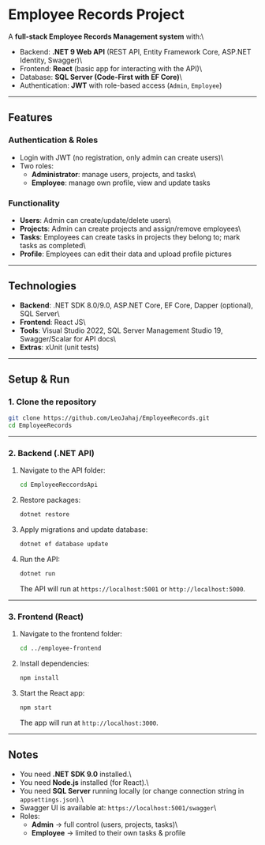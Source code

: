 # Employee Records Project

A **full-stack Employee Records Management system** with:\
- Backend: **.NET 9 Web API** (REST API, Entity Framework Core, ASP.NET
Identity, Swagger)\
- Frontend: **React** (basic app for interacting with the API)\
- Database: **SQL Server (Code-First with EF Core)**\
- Authentication: **JWT** with role-based access (`Admin`, `Employee`)

------------------------------------------------------------------------

##  Features

### Authentication & Roles

-   Login with JWT (no registration, only admin can create users)\
-   Two roles:
    -   **Administrator**: manage users, projects, and tasks\
    -   **Employee**: manage own profile, view and update tasks

### Functionality

-   **Users**: Admin can create/update/delete users\
-   **Projects**: Admin can create projects and assign/remove employees\
-   **Tasks**: Employees can create tasks in projects they belong to;
    mark tasks as completed\
-   **Profile**: Employees can edit their data and upload profile
    pictures

------------------------------------------------------------------------

##  Technologies

-   **Backend**: .NET SDK 8.0/9.0, ASP.NET Core, EF Core, Dapper
    (optional), SQL Server\
-   **Frontend**: React JS\
-   **Tools**: Visual Studio 2022, SQL Server Management Studio 19,
    Swagger/Scalar for API docs\
-   **Extras**: xUnit
    (unit tests)

------------------------------------------------------------------------

##  Setup & Run

### 1. Clone the repository

``` bash
git clone https://github.com/LeoJahaj/EmployeeRecords.git
cd EmployeeRecords
```

------------------------------------------------------------------------

### 2. Backend (.NET API)

1.  Navigate to the API folder:

    ``` bash
    cd EmployeeReccordsApi
    ```

2.  Restore packages:

    ``` bash
    dotnet restore
    ```

3.  Apply migrations and update database:

    ``` bash
    dotnet ef database update
    ```

4.  Run the API:

    ``` bash
    dotnet run
    ```

    The API will run at `https://localhost:5001` or
    `http://localhost:5000`.

------------------------------------------------------------------------

### 3. Frontend (React)

1.  Navigate to the frontend folder:

    ``` bash
    cd ../employee-frontend
    ```

2.  Install dependencies:

    ``` bash
    npm install
    ```

3.  Start the React app:

    ``` bash
    npm start
    ```

    The app will run at `http://localhost:3000`.

------------------------------------------------------------------------

##  Notes

-   You need **.NET SDK 9.0** installed.\
-   You need **Node.js** installed (for React).\
-   You need **SQL Server** running locally (or change connection string
    in `appsettings.json`).\
-   Swagger UI is available at: `https://localhost:5001/swagger`\
-   Roles:
    -   **Admin** → full control (users, projects, tasks)\
    -   **Employee** → limited to their own tasks & profile

